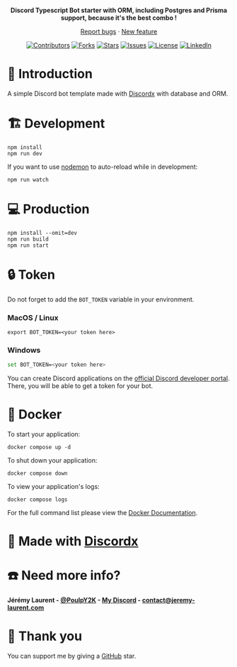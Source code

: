 <!-- HEADER -->

<div>
  <p align="center">
    <b> Discord Typescript Bot starter with ORM, including Postgres and Prisma support, because it's the best combo ! </b>
  </p>
   <p align="center">
    <a href="https://github.com/PoulpY2K/discordx-prisma-ts/issues">Report bugs</a>
    ·
    <a href="https://github.com/PoulpY2K/discordx-prisma-ts/issues">New feature</a>
  </p>
<p align="center">
    <a href="https://github.com/PoulpY2K/discordx-prisma-ts/graphs/contributors"
      ><img
        src="https://img.shields.io/github/contributors/PoulpY2K/discordx-prisma-ts"
        alt="Contributors"
    /></a>
    <a href="https://github.com/PoulpY2K/discordx-prisma-ts/network/members"
      ><img
        src="https://img.shields.io/github/forks/PoulpY2K/discordx-prisma-ts"
        alt="Forks"
    /></a>
    <a href="https://github.com/PoulpY2K/discordx-prisma-ts/stargazers"
      ><img
        src="https://img.shields.io/github/stars/PoulpY2K/discordx-prisma-ts"
        alt="Stars"
    /></a>
    <a href="https://github.com/PoulpY2K/discordx-prisma-ts/issues"
      ><img
        src="https://img.shields.io/github/issues/PoulpY2K/discordx-prisma-ts"
        alt="Issues"
    /></a>
    <a href="https://github.com/PoulpY2K/discordx-prisma-ts/blob/main/LICENSE.txt"
      ><img
        src="https://img.shields.io/github/license/PoulpY2K/discordx-prisma-ts"
        alt="License"
    /></a>
   <a href="https://www.linkedin.com/in/j%C3%A9r%C3%A9my-laurent-0986981b8/"
      ><img
        src="https://img.shields.io/badge/-LinkedIn-black?logo=linkedin&colorB=555"
        alt="LinkedIn"
    /></a>
  </p>
</div>

# 📖 Introduction

A simple Discord bot template made with [Discordx](https://github.com/discordx-ts/discordx) with database and ORM.

# 🏗 Development

```SH
npm install
npm run dev
```

If you want to use [nodemon](https://nodemon.io/) to auto-reload while in development:

```SH
npm run watch
```

# 💻 Production

```SH
npm install --omit=dev
npm run build
npm run start
```

# 🔒 Token

Do not forget to add the ``BOT_TOKEN`` variable in your environment.

### MacOS / Linux
```SH
export BOT_TOKEN=<your token here>
```

### Windows
```BASH
set BOT_TOKEN=<your token here>
```

You can create Discord applications on the [official Discord developer portal](https://discord.com/developers/).
There, you will be able to get a token for your bot.

# 🐋 Docker

To start your application:

```SH
docker compose up -d
```

To shut down your application:

```SH
docker compose down
```

To view your application's logs:

```SH
docker compose logs
```

For the full command list please view
the [Docker Documentation](https://docs.docker.com/engine/reference/commandline/cli/).

# 🔨 Made with [Discordx](https://github.com/discordx-ts/discordx/)

# ☎️ Need more info?

#### Jérémy Laurent - [@PoulpY2K](https://twitter.com/PoulpY2K) - [My Discord](https://discordapp.com/users/153168748461686785) - contact@jeremy-laurent.com

# 💖 Thank you

You can support me by giving a [GitHub](https://github.com/PoulpY2K/discordx-prisma-ts) star.
